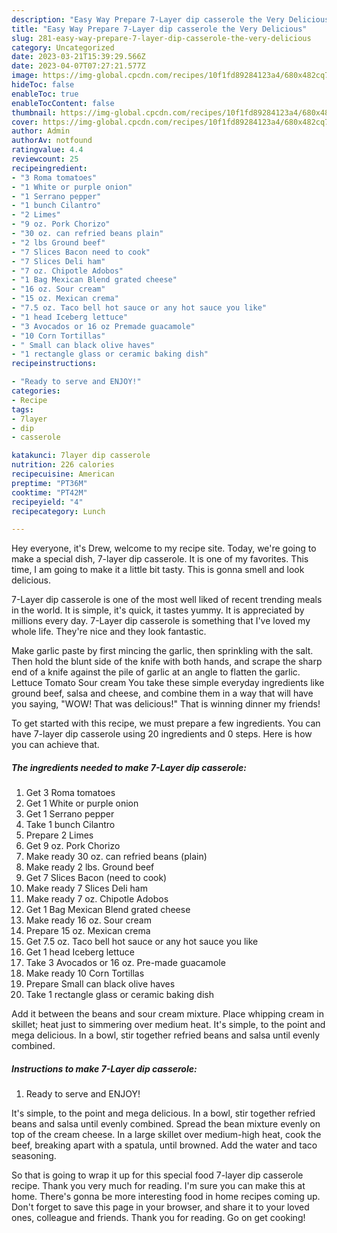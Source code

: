 ```yaml
---
description: "Easy Way Prepare 7-Layer dip casserole the Very Delicious"
title: "Easy Way Prepare 7-Layer dip casserole the Very Delicious"
slug: 281-easy-way-prepare-7-layer-dip-casserole-the-very-delicious
category: Uncategorized
date: 2023-03-21T15:39:29.566Z
date: 2023-04-07T07:27:21.577Z
image: https://img-global.cpcdn.com/recipes/10f1fd89284123a4/680x482cq70/7-layer-dip-casserole-recipe-main-photo.jpg
hideToc: false
enableToc: true
enableTocContent: false
thumbnail: https://img-global.cpcdn.com/recipes/10f1fd89284123a4/680x482cq70/7-layer-dip-casserole-recipe-main-photo.jpg
cover: https://img-global.cpcdn.com/recipes/10f1fd89284123a4/680x482cq70/7-layer-dip-casserole-recipe-main-photo.jpg
author: Admin
authorAv: notfound
ratingvalue: 4.4
reviewcount: 25
recipeingredient:
- "3 Roma tomatoes"
- "1 White or purple onion"
- "1 Serrano pepper"
- "1 bunch Cilantro"
- "2 Limes"
- "9 oz. Pork Chorizo"
- "30 oz. can refried beans plain"
- "2 lbs Ground beef"
- "7 Slices Bacon need to cook"
- "7 Slices Deli ham"
- "7 oz. Chipotle Adobos"
- "1 Bag Mexican Blend grated cheese"
- "16 oz. Sour cream"
- "15 oz. Mexican crema"
- "7.5 oz. Taco bell hot sauce or any hot sauce you like"
- "1 head Iceberg lettuce"
- "3 Avocados or 16 oz Premade guacamole"
- "10 Corn Tortillas"
- " Small can black olive haves"
- "1 rectangle glass or ceramic baking dish"
recipeinstructions:

- "Ready to serve and ENJOY!"
categories:
- Recipe
tags:
- 7layer
- dip
- casserole

katakunci: 7layer dip casserole 
nutrition: 226 calories
recipecuisine: American
preptime: "PT36M"
cooktime: "PT42M"
recipeyield: "4"
recipecategory: Lunch

---
```



Hey everyone, it's Drew, welcome to my recipe site. Today, we're going to make a special dish, 7-layer dip casserole. It is one of my favorites. This time, I am going to make it a little bit tasty. This is gonna smell and look delicious.

7-Layer dip casserole is one of the most well liked of recent trending meals in the world. It is simple, it's quick, it tastes yummy. It is appreciated by millions every day. 7-Layer dip casserole is something that I've loved my whole life. They're nice and they look fantastic.

Make garlic paste by first mincing the garlic, then sprinkling with the salt. Then hold the blunt side of the knife with both hands, and scrape the sharp end of a knife against the pile of garlic at an angle to flatten the garlic. Lettuce Tomato Sour cream You take these simple everyday ingredients like ground beef, salsa and cheese, and combine them in a way that will have you saying, &#34;WOW! That was delicious!&#34; That is winning dinner my friends!


To get started with this recipe, we must prepare a few ingredients. You can have 7-layer dip casserole using 20 ingredients and 0 steps. Here is how you can achieve that.

<!--inarticleads1-->

##### The ingredients needed to make 7-Layer dip casserole:

1. Get 3 Roma tomatoes
1. Get 1 White or purple onion
1. Get 1 Serrano pepper
1. Take 1 bunch Cilantro
1. Prepare 2 Limes
1. Get 9 oz. Pork Chorizo
1. Make ready 30 oz. can refried beans (plain)
1. Make ready 2 lbs. Ground beef
1. Get 7 Slices Bacon (need to cook)
1. Make ready 7 Slices Deli ham
1. Make ready 7 oz. Chipotle Adobos
1. Get 1 Bag Mexican Blend grated cheese
1. Make ready 16 oz. Sour cream
1. Prepare 15 oz. Mexican crema
1. Get 7.5 oz. Taco bell hot sauce or any hot sauce you like
1. Get 1 head Iceberg lettuce
1. Take 3 Avocados or 16 oz. Pre-made guacamole
1. Make ready 10 Corn Tortillas
1. Prepare  Small can black olive haves
1. Take 1 rectangle glass or ceramic baking dish


Add it between the beans and sour cream mixture. Place whipping cream in skillet; heat just to simmering over medium heat. It&#39;s simple, to the point and mega delicious. In a bowl, stir together refried beans and salsa until evenly combined. 

<!--inarticleads2-->

##### Instructions to make 7-Layer dip casserole:


1. Ready to serve and ENJOY!

It&#39;s simple, to the point and mega delicious. In a bowl, stir together refried beans and salsa until evenly combined. Spread the bean mixture evenly on top of the cream cheese. In a large skillet over medium-high heat, cook the beef, breaking apart with a spatula, until browned. Add the water and taco seasoning. 

So that is going to wrap it up for this special food 7-layer dip casserole recipe. Thank you very much for reading. I'm sure you can make this at home. There's gonna be more interesting food in home recipes coming up. Don't forget to save this page in your browser, and share it to your loved ones, colleague and friends. Thank you for reading. Go on get cooking!
